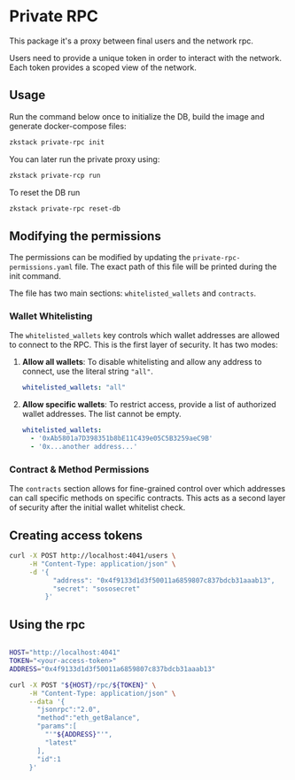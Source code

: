 # Private RPC

This package it's a proxy between final users and the network rpc.

Users need to provide a unique token in order to interact with the network. Each token provides a scoped view of the
network.

## Usage

Run the command below once to initialize the DB, build the image and generate docker-compose files:

```bash
zkstack private-rpc init
```

You can later run the private proxy using:

```bash
zkstack private-rcp run
```

To reset the DB run

```bash
zkstack private-rpc reset-db
```

## Modifying the permissions

The permissions can be modified by updating the `private-rpc-permissions.yaml` file. The exact path of this file will be
printed during the init command.

The file has two main sections: `whitelisted_wallets` and `contracts`.

### Wallet Whitelisting
The `whitelisted_wallets` key controls which wallet addresses are allowed to connect to the RPC. This is the first layer of security.
It has two modes:

1.  **Allow all wallets**: To disable whitelisting and allow any address to connect, use the literal string `"all"`.
    ```yaml
    whitelisted_wallets: "all"
    ```

2.  **Allow specific wallets**: To restrict access, provide a list of authorized wallet addresses. The list cannot be empty.
    ```yaml
    whitelisted_wallets:
      - '0xAb5801a7D398351b8bE11C439e05C5B3259aeC9B'
      - '0x...another address...'
    ```
    
### Contract & Method Permissions
The `contracts` section allows for fine-grained control over which addresses can call specific methods on specific contracts. This acts as a second layer of security after the initial wallet whitelist check.

## Creating access tokens

```bash
curl -X POST http://localhost:4041/users \
     -H "Content-Type: application/json" \
     -d '{
           "address": "0x4f9133d1d3f50011a6859807c837bdcb31aaab13",
           "secret": "sososecret"
         }'
```

## Using the rpc

```bash

HOST="http://localhost:4041"
TOKEN="<your-access-token>"
ADDRESS="0x4f9133d1d3f50011a6859807c837bdcb31aaab13"

curl -X POST "${HOST}/rpc/${TOKEN}" \
     -H "Content-Type: application/json" \
     --data '{
       "jsonrpc":"2.0",
       "method":"eth_getBalance",
       "params":[
         "'"${ADDRESS}"'",
         "latest"
       ],
       "id":1
     }'

```
